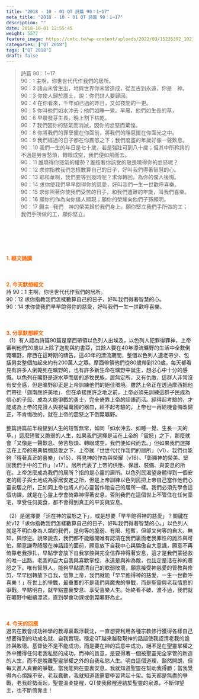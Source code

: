 ```yaml
---
title: "2018 - 10 - 01 QT 詩篇 90：1~17"
meta_title: "2018 - 10 - 01 QT 詩篇 90：1~17"
description: ""
date: 2018-10-01 12:55:45
weight: 5577
feature_image: https://cmtc.tw/wp-content/uploads/2022/03/15235392_10211799862337740_180693556567566654_o-1.webp
categories: ["QT 2018"]
tags: ["QT 2018"]
draft: false
---
```


<blockquote>詩篇 90：1~17<br />
90：1 主啊，你世世代代作我們的居所。<br />
90：2 諸山未曾生出，地與世界你未曾造成，從亙古到永遠，你是　神。<br />
90：3 你使人歸於塵土，說：你們世人要歸回。<br />
90：4 在你看來，千年如已過的昨日，又如夜間的一更。<br />
90：5 你叫他們如水沖去；他們如睡一覺。早晨，他們如生長的草，<br />
90：6 早晨發芽生長，晚上割下枯乾。<br />
90：7 我們因你的怒氣而消滅，因你的忿怒而驚惶。<br />
90：8 你將我們的罪孽擺在你面前，將我們的隱惡擺在你面光之中。<br />
90：9 我們經過的日子都在你震怒之下；我們度盡的年歲好像一聲歎息。<br />
90：10 我們一生的年日是七十歲，若是強壯可到八十歲；但其中所矜誇的不過是勞苦愁煩，轉眼成空，我們便如飛而去。<br />
90：11 誰曉得你怒氣的權勢？誰按著你該受的敬畏曉得你的忿怒呢？<br />
90：12 求你指教我們怎樣數算自己的日子，好叫我們得著智慧的心。<br />
90：13 耶和華啊，我們要等到幾時呢？求你轉回，為你的僕人後悔。<br />
90：14 求你使我們早早飽得你的慈愛，好叫我們一生一世歡呼喜樂。<br />
90：15 求你照著你使我們受苦的日子，和我們遭難的年歲，叫我們喜樂。<br />
90：16 願你的作為向你僕人顯現；願你的榮耀向他們子孫顯明。<br />
90：17 願主─我們　神的榮美歸於我們身上。願你堅立我們手所做的工；我們手所做的工，願你堅立。</blockquote><br />
&nbsp;<br />
<br />
&nbsp;<br />
<br />
<span style="color: #ff6600;"><strong>1. </strong><strong>經文誦讀</strong></span><br />
<br />
<span style="color: #ff6600;"><strong> </strong></span><br />
<br />
<span style="color: #ff6600;"><strong>2. 今天默想</strong><strong>經文<br />
</strong></span>詩 90：1 主啊，你世世代代作我們的居所。<br />
90：12 求你指教我們怎樣數算自己的日子，好叫我們得著智慧的心。<br />
90：14 求你使我們早早飽得你的慈愛，好叫我們一生一世歡呼喜樂。<br />
<br />
&nbsp;<br />
<br />
<span style="color: #ff6600;"><strong>3. 分享默想經文<br />
</strong></span>（1）有人認為詩篇90篇是摩西帶領以色列人出埃及，以色列人犯罪得罪神，上帝審判他們20歲以上除了迦勒與約書亞，其餘人要在40年漂流曠野的生活中全數倒斃曠野，摩西在這時期的禱告。這40年的漂流期間，整個以色列人連老帶少、包括男女整個加起來約有200萬人之眾。摩西帶領他們從80歲帶到120歲，每天都看見有許多人倒斃死在曠野的，也有許多新生命在曠野中誕生，想必心中十分的感慨。以色列在曠野是逐水草而居的游牧民族，居無定所，又有仇敵，這群人非常沒有安全感，但是曠野卻正是上帝訓練他們的絕佳環境。雖然上帝正在透過摩西把他們帶往「迦南應許美地」．但在承接應許之地之前，上帝必須先訓練這群子民成為信心的子民、成為大能爭戰的勇士，完全倚靠上帝的話語而活。經得起考驗的，才能成為上帝的見證人與祝福萬國的器皿，經不起考驗的，上帝也一再給機會悔改歸正，不肯悔改的，就在上帝的震怒之下倒斃曠野。<br />
<br />
整篇詩篇前半段提到人生的短暫無常，如同「如水沖去、如睡一覺、生長一天的草。」這麼短暫又脆弱的人生，如果我們選擇是活在上帝的「震怒」之下，那麼就會「又像是一聲歎息、勞苦愁煩、轉眼成空，我們便如飛而去。」但如果我們選擇活在上帝的恩典憐憫慈愛之下，上帝就「世世代代作我們的居所」（v1）、我們也能夠「得著真正的喜樂」（v15）、得見神的作為與榮耀（v16）、「彰顯神的榮美、堅固我們手中的工作」（v17）。居所代表了上帝的供應、保護、裝備、與安息的所在。上帝怎麼成為我們的居所？指的是心靈的居所。以色列民渴望身體得到一個安定的房子與土地成為家居安定之所，但是上帝訓練以色列民把上帝自己當作他們心靈安居之所，正如同上帝也將人的心靈當作祂自己的居所一樣。我們必須先學會這個功課，就是在心靈上學會倚靠神得著安息，否則我們在這個世上不管住在任何豪宅，享受任何美食，都不會得到真正的平安與安息。<br />
<br />
（2）是選擇要「活在神的震怒之下」，或是想要「早早飽得神的慈愛」？關鍵在於v12「求你指教我們怎樣數算自己的日子，好叫我們得著智慧的心。」以色列人就是不明白身為人類的我們，是何等的脆弱、有限、短暫，但卻又何等的自大、無知，與悖逆。說來說去，我們都不能離開唯有認清在我們裏面老我罪性的詭詐與可怕，願意謙卑降服在神話語的面前，願意放下自我中心與驕傲自大意識，願意不再倚靠老我掙扎，早點學會放下自我掌控與完全信靠神得著安息，這才是我們蒙拯救的唯一出路。老我的自大自我與喜歡掌控，永遠是與神為敵，也註定是活在神的震怒之下。唯有智慧人，能夠早點請清自己的軟弱敗壞，願意接受神慈愛的管教與修剪，早早回轉放下自我，信靠上帝，我們就能「早早飽得神的慈愛，一生一世歡呼喜樂！」在世上的爭戰，最重要的不是我們與魔鬼的爭戰，而是聖靈與老我情慾的爭戰。早點明白，就早點靈裏安息、享受喜樂人生。始終看不破、渡不過，我們就在曠野中繼續漂流，直到學會功課或倒斃曠野為止。<br />
<br />
&nbsp;<br />
<br />
<span style="color: #ff6600;"><strong>4. 今天的回應<br />
</strong></span>過去在教會成功神學的教導裏載浮載沈，一直想要利用各種宗教修行獲得各樣自己想要得到的功成名就、自我實現。穩定QT越來越發現神的話語使我認清老我的詭詐與敗壞。基督徒不是不能成功，而是要在神的旨意中成功，絕不是在聖靈掌權之外中獲得任何老我私慾的成功。而神的旨意，是要得著一個被聖靈完全掌管的新造的人生，而不是脫離聖靈掌權之外的自我私慾人生。明白這個道理，豁然開朗，但每天進入真實的爭戰。當我能夠在靈裏安息，我就知道聖靈在幫助我得勝；當我覺得內心煩躁不安，老我蠢動，我就知道我需要學習背起十架。每天都是無盡的爭戰，老我趁勢而起，聖靈溫柔提醒，QT使我儆醒連結於聖靈的泉源，不斷仰望主，也不斷倚靠主！
        